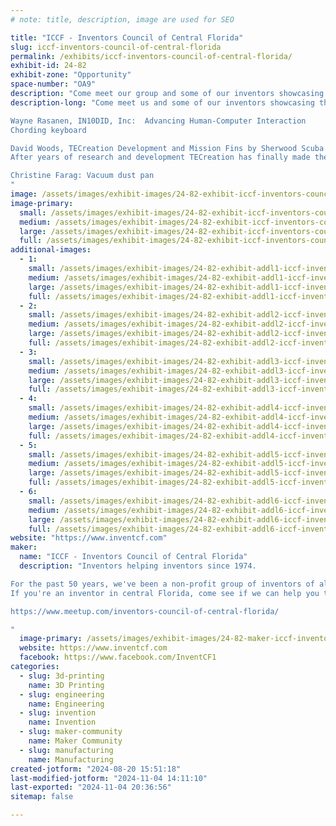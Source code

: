 ```yaml
---
# note: title, description, image are used for SEO

title: "ICCF - Inventors Council of Central Florida"
slug: iccf-inventors-council-of-central-florida
permalink: /exhibits/iccf-inventors-council-of-central-florida/
exhibit-id: 24-82
exhibit-zone: "Opportunity"
space-number: "OA9"
description: "Come meet our group and some of our inventors showcasing their products!"
description-long: "Come meet us and some of our inventors showcasing their products:

Wayne Rasanen, IN10DID, Inc:  Advancing Human-Computer Interaction
Chording keyboard

David Woods, TECreation Development and Mission Fins by Sherwood Scuba
After years of research and development TECreation has finally made the production version of the world's most efficient bipedal swim fins.  Now you can see the Mission fins and many of the prototypes that made it happen along with a test tank to show how it works.

Christine Farag: Vacuum dust pan
"
image: /assets/images/exhibit-images/24-82-exhibit-iccf-inventors-council-of-central-florida-iccf-meeting-image-2024-06-large.jpg
image-primary: 
  small: /assets/images/exhibit-images/24-82-exhibit-iccf-inventors-council-of-central-florida-iccf-meeting-image-2024-06-small.jpg
  medium: /assets/images/exhibit-images/24-82-exhibit-iccf-inventors-council-of-central-florida-iccf-meeting-image-2024-06-medium.jpg
  large: /assets/images/exhibit-images/24-82-exhibit-iccf-inventors-council-of-central-florida-iccf-meeting-image-2024-06-large.jpg
  full: /assets/images/exhibit-images/24-82-exhibit-iccf-inventors-council-of-central-florida-iccf-meeting-image-2024-06-full.jpg
additional-images: 
  - 1:
    small: /assets/images/exhibit-images/24-82-exhibit-addl1-iccf-inventors-council-of-central-florida-mfo2024-20140913-004-omf-fin-c-720-5015-small.jpg
    medium: /assets/images/exhibit-images/24-82-exhibit-addl1-iccf-inventors-council-of-central-florida-mfo2024-20140913-004-omf-fin-c-720-5015-medium.jpg
    large: /assets/images/exhibit-images/24-82-exhibit-addl1-iccf-inventors-council-of-central-florida-mfo2024-20140913-004-omf-fin-c-720-5015-large.jpg
    full: /assets/images/exhibit-images/24-82-exhibit-addl1-iccf-inventors-council-of-central-florida-mfo2024-20140913-004-omf-fin-c-720-5015-full.jpg
  - 2:
    small: /assets/images/exhibit-images/24-82-exhibit-addl2-iccf-inventors-council-of-central-florida-mfo2024-20140913-073-omf-fin-720-4569-small.jpg
    medium: /assets/images/exhibit-images/24-82-exhibit-addl2-iccf-inventors-council-of-central-florida-mfo2024-20140913-073-omf-fin-720-4569-medium.jpg
    large: /assets/images/exhibit-images/24-82-exhibit-addl2-iccf-inventors-council-of-central-florida-mfo2024-20140913-073-omf-fin-720-4569-large.jpg
    full: /assets/images/exhibit-images/24-82-exhibit-addl2-iccf-inventors-council-of-central-florida-mfo2024-20140913-073-omf-fin-720-4569-full.jpg
  - 3:
    small: /assets/images/exhibit-images/24-82-exhibit-addl3-iccf-inventors-council-of-central-florida-mfo2024-decatxt-3-0-web-page-4364-small.png
    medium: /assets/images/exhibit-images/24-82-exhibit-addl3-iccf-inventors-council-of-central-florida-mfo2024-decatxt-3-0-web-page-4364-medium.png
    large: /assets/images/exhibit-images/24-82-exhibit-addl3-iccf-inventors-council-of-central-florida-mfo2024-decatxt-3-0-web-page-4364-large.png
    full: /assets/images/exhibit-images/24-82-exhibit-addl3-iccf-inventors-council-of-central-florida-mfo2024-decatxt-3-0-web-page-4364-full.png
  - 4:
    small: /assets/images/exhibit-images/24-82-exhibit-addl4-iccf-inventors-council-of-central-florida-mfo2024-farag-full-vacuum-transformed-720-824-small.png
    medium: /assets/images/exhibit-images/24-82-exhibit-addl4-iccf-inventors-council-of-central-florida-mfo2024-farag-full-vacuum-transformed-720-824-medium.png
    large: /assets/images/exhibit-images/24-82-exhibit-addl4-iccf-inventors-council-of-central-florida-mfo2024-farag-full-vacuum-transformed-720-824-large.png
    full: /assets/images/exhibit-images/24-82-exhibit-addl4-iccf-inventors-council-of-central-florida-mfo2024-farag-full-vacuum-transformed-720-824-full.png
  - 5:
    small: /assets/images/exhibit-images/24-82-exhibit-addl5-iccf-inventors-council-of-central-florida-mfo2024-microtxt-one-touch-interface-2682-small.jpg
    medium: /assets/images/exhibit-images/24-82-exhibit-addl5-iccf-inventors-council-of-central-florida-mfo2024-microtxt-one-touch-interface-2682-medium.jpg
    large: /assets/images/exhibit-images/24-82-exhibit-addl5-iccf-inventors-council-of-central-florida-mfo2024-microtxt-one-touch-interface-2682-large.jpg
    full: /assets/images/exhibit-images/24-82-exhibit-addl5-iccf-inventors-council-of-central-florida-mfo2024-microtxt-one-touch-interface-2682-full.jpg
  - 6:
    small: /assets/images/exhibit-images/24-82-exhibit-addl6-iccf-inventors-council-of-central-florida-mfo2024-mission-fin-vista-print-template-02-720-7517-small.jpg
    medium: /assets/images/exhibit-images/24-82-exhibit-addl6-iccf-inventors-council-of-central-florida-mfo2024-mission-fin-vista-print-template-02-720-7517-medium.jpg
    large: /assets/images/exhibit-images/24-82-exhibit-addl6-iccf-inventors-council-of-central-florida-mfo2024-mission-fin-vista-print-template-02-720-7517-large.jpg
    full: /assets/images/exhibit-images/24-82-exhibit-addl6-iccf-inventors-council-of-central-florida-mfo2024-mission-fin-vista-print-template-02-720-7517-full.jpg
website: "https://www.inventcf.com"
maker: 
  name: "ICCF - Inventors Council of Central Florida"
  description: "Inventors helping inventors since 1974.

For the past 50 years, we've been a non-profit group of inventors of all levels who help each other develop, protect, and promote their ideas to become successful.
If you're an inventor in central Florida, come see if we can help you too.

https://www.meetup.com/inventors-council-of-central-florida/

"
  image-primary: /assets/images/exhibit-images/24-82-maker-iccf-inventors-council-of-central-florida-iccf-logo-with-text-official-blue-medium.jpg
  website: https://www.inventcf.com
  facebook: https://www.facebook.com/InventCF1
categories: 
  - slug: 3d-printing
    name: 3D Printing
  - slug: engineering
    name: Engineering
  - slug: invention
    name: Invention
  - slug: maker-community
    name: Maker Community
  - slug: manufacturing
    name: Manufacturing
created-jotform: "2024-08-20 15:51:18"
last-modified-jotform: "2024-11-04 14:11:10"
last-exported: "2024-11-04 20:36:56"
sitemap: false

---
```

